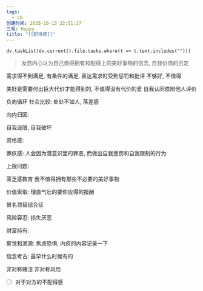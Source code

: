 ```yaml
---
tags:
  - cb
创建时间: 2025-10-13 22:51:27
三观: Happy
title: "[[配得感]]"
---
```






```dataviewjs
dv.taskList(dv.current().file.tasks.where(t => t.text.includes("")))
```

> 发自内心认为自己值得拥有和配得上的美好事物的信念, 自我价值的否定

需求得不到满足, 有条件的满足, 表达需求时受到惩罚和批评
不够好, 不值得

美好是需要付出巨大代价才能得到的, 不值得没有代价的爱 
自我认同依附他人评价

负向循环 
社会比较: 处处不如人, 落差感

向内归因: 

自我设限, 自我破坏


资格感: 

罪疚感: 人会因为潜意识里的罪恶, 而做出自我惩罚和自我限制的行为

上限问题: 

匮乏感教育
我不值得拥有那些不必要的美好事物


价值索取: 理直气壮的要你应得的报酬

冒名顶替综合征

风险容忍: 损失厌恶

财富持有: 

察觉和溯源: 焦虑恐惧, 内疚的内容记录一下

信念考古: 最早什么时候有的

非对称赌注
非对称风险



- [ ] 对于对方的不配得感